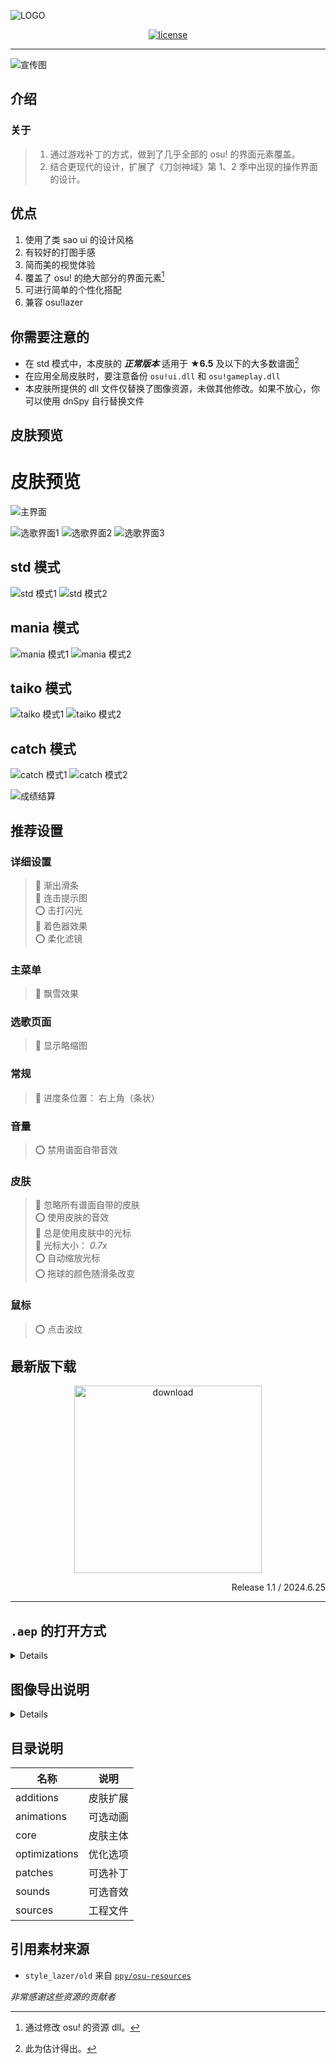 ![LOGO](https://sendevia.top/assets/images/22/s0_aincradmix.webp)

<div align="center">
  <a href="https://github.com/Sendevia/AincradMix/blob/master/LICENSE">
    <img src="https://img.shields.io/github/license/Sendevia/AincradMix.svg?color=%23FF005A&style=popout-square" alt="license">
  </a>
</div>

---

![宣传图](https://sendevia.top/assets/images/22/s0_amix_vision.webp)

## 介绍

### 关于

> 1. 通过游戏补丁的方式，做到了几乎全部的 osu! 的界面元素覆盖。
> 2. 结合更现代的设计，扩展了《刀剑神域》第 1、2 季中出现的操作界面的设计。

## 优点

1. 使用了类 sao ui 的设计风格
2. 有较好的打图手感
3. 简而美的视觉体验
4. 覆盖了 osu! 的绝大部分的界面元素[^1]
5. 可进行简单的个性化搭配
6. 兼容 osu!lazer

## 你需要注意的

- 在 std 模式中，本皮肤的 _**正常版本**_ 适用于 **★6.5** 及以下的大多数谱面[^2]
- 在应用全局皮肤时，要注意备份 `osu!ui.dll` 和 `osu!gameplay.dll`
- 本皮肤所提供的 dll 文件仅替换了图像资源，未做其他修改。如果不放心，你可以使用 dnSpy 自行替换文件

[^1]: 通过修改 osu! 的资源 dll。
[^2]: 此为估计得出。

## 皮肤预览

# 皮肤预览

![主界面](https://sendevia.top/assets/images/22/screenshot01.webp)

![选歌界面1](https://sendevia.top/assets/images/22/screenshot02.webp)
![选歌界面2](https://sendevia.top/assets/images/22/screenshot06.webp)
![选歌界面3](https://sendevia.top/assets/images/22/screenshot07.webp)

## std 模式

![std 模式1](https://sendevia.top/assets/images/22/screenshot03.webp)
![std 模式2](https://sendevia.top/assets/images/22/screenshot04.webp)

## mania 模式

![mania 模式1](https://sendevia.top/assets/images/22/screenshot09.webp)
![mania 模式2](https://sendevia.top/assets/images/22/screenshot08.webp)

## taiko 模式

![taiko 模式1](https://sendevia.top/assets/images/22/screenshot10.webp)
![taiko 模式2](https://sendevia.top/assets/images/22/screenshot11.webp)

## catch 模式

![catch 模式1](https://sendevia.top/assets/images/22/screenshot12.webp)
![catch 模式2](https://sendevia.top/assets/images/22/screenshot13.webp)

![成绩结算](https://sendevia.top/assets/images/22/screenshot05.webp)

## 推荐设置

### 详细设置

> 🔴 渐出滑条  
> 🔴 连击提示图  
> ⭕ 击打闪光  
> 🔴 着色器效果  
> ⭕ 柔化滤镜  

### 主菜单

> 🔴 飘雪效果  

### 选歌页面

> 🔴 显示略缩图  

### 常规

> 🔴 进度条位置： 右上角（条状）  

### 音量

> ⭕ 禁用谱面自带音效  

### 皮肤

> 🔴 忽略所有谱面自带的皮肤  
> ⭕ 使用皮肤的音效  
> 🔴 总是使用皮肤中的光标  
> 🔴 光标大小： _0.7x_  
> ⭕ 自动缩放光标  
> ⭕ 拖球的颜色随滑条改变  

### 鼠标

> ⭕ 点击波纹  

## 最新版下载

<div align="center">
  <a href="https://github.com/Sendevia/AincradMix/releases/latest">
    <img src="https://sendevia.top/assets/images/22/s0_button_download_1.webp" width="300" alt="download">
  </a>
  <p align="right">
    Release 1.1 / 2024.6.25
  </p>
</div>

---

## `.aep` 的打开方式

<details>

### **注意：**

1. 推荐使用`Adobe After Effects CC2021 (18.0)`或更高版本。
2. **注意要经常保存文件**
3. 你**必须**拥有以下的插件、脚本和字体：

#### 插件

[Saber]  
Trapcode Suite  
AESweets Halftone

#### 脚本

[Duik]  
[GridGuide]

#### 字体

[SAO-UI]  
[KD-Tramcar]  
[Aller]  
Electrolize  
Century Gothic

</details>

## 图像导出说明

<details>

1. 将图片导出格式设置为 `.PNG`，通道为 `RGB+Alpha`，名称为`合成名称`
2. 将动画导出格式设置为 `.PNG（序列）`，通道为 `RGB+Alpha`，根据情况选择使用合成帧编号，名称为`合成名称`，删去文件名的 **`_[#]`** 后缀 **（噔噔咚~ 是 `_[#]` ！不是 `-[#]` 或 `[#]` ！）**
3. 你也可以导入本项目提供的 `AOM` 和 `ARS` 文件，具体导入方法恕请另行搜索
   - `AOM` After Effects 的输出模块模板
   - `ARS` After Effects 的渲染模块模板

</details>

## 目录说明

| 名称 | 说明 |
| ------------- | ------------- |
| additions | 皮肤扩展 |
| animations | 可选动画 |
| core | 皮肤主体 |
| optimizations | 优化选项 |
| patches | 可选补丁 |
| sounds | 可选音效 |
| sources | 工程文件 |

## 引用素材来源

- `style_lazer/old` 来自 [`ppy/osu-resources`]

_非常感谢这些资源的贡献者_

<!-- 链接索引 -->

[saber]: https://www.videocopilot.net/blog/2016/03/new-plug-in-saber-now-available-100-free/
[duik]: https://rainboxprod.coop/en/tools/duik/duik-download/
[gridguide]: https://aescripts.com/gridguide-for-after-effects/
[sao-ui]: https://fontmeme.com/fonts/sao-ui-font/
[kd-tramcar]: https://fontmeme.com/fonts/kd-tramcar-font/
[aller]: https://fontmeme.com/fonts/aller-font/
[`ppy/osu-resources`]: https://github.com/ppy/osu-resources/

<!--
    ___    _                           ____  ____
   /   |  (_)___  ______________ _____/ /  |/  (_)  __
  / /| | / / __ \/ ___/ ___/ __ `/ __  / /|_/ / / |/_/
 / ___ |/ / / / / /__/ /  / /_/ / /_/ / /  / / />  <
/_/  |_/_/_/ /_/\___/_/   \__,_/\__,_/_/  /_/_/_/|_|
copyright 2024 sendevia
-->
